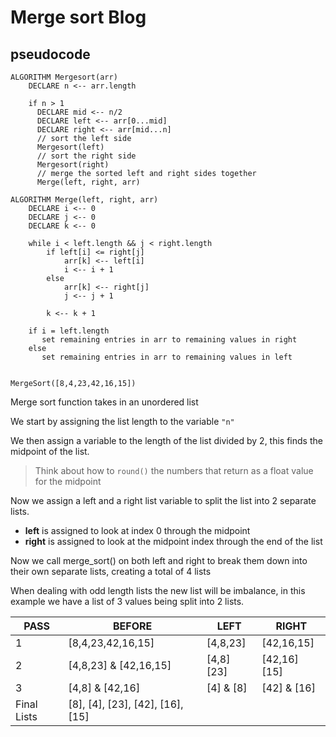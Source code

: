 # Merge sort Blog


## pseudocode
```
ALGORITHM Mergesort(arr)
    DECLARE n <-- arr.length
           
    if n > 1
      DECLARE mid <-- n/2
      DECLARE left <-- arr[0...mid]
      DECLARE right <-- arr[mid...n]
      // sort the left side
      Mergesort(left)
      // sort the right side
      Mergesort(right)
      // merge the sorted left and right sides together
      Merge(left, right, arr)

ALGORITHM Merge(left, right, arr)
    DECLARE i <-- 0
    DECLARE j <-- 0
    DECLARE k <-- 0

    while i < left.length && j < right.length
        if left[i] <= right[j]
            arr[k] <-- left[i]
            i <-- i + 1
        else
            arr[k] <-- right[j]
            j <-- j + 1
            
        k <-- k + 1

    if i = left.length
       set remaining entries in arr to remaining values in right
    else
       set remaining entries in arr to remaining values in left


MergeSort([8,4,23,42,16,15])
```

Merge sort function takes in an unordered list

We start by assigning the list length to the variable `"n"`

We then assign a variable to the length of the list divided by 2, this finds the midpoint of the list.

> Think about how to `round()` the numbers that return as a float value for the midpoint

Now we assign a left and a right list variable to split the list into 2 separate lists.

- **left** is assigned to look at index 0 through the midpoint
- **right** is assigned to look at the midpoint index through the end of the list

Now we call merge_sort() on both left and right to break them down into their own separate lists, creating a total of 4 lists

When dealing with odd length lists the new list will be imbalance, in this example we have a list of 3 values being split into 2 lists. 

| PASS | BEFORE | LEFT | RIGHT | 
| --- | --- | --- | --- |
| 1 | [8,4,23,42,16,15] | [4,8,23] | [42,16,15] | 
| 2 | [4,8,23] & [42,16,15] | [4,8] [23] | [42,16] [15] | 
| 3 | [4,8] & [42,16] | [4] & [8] | [42] & [16] | 
| Final Lists | [8], [4], [23], [42], [16], [15]